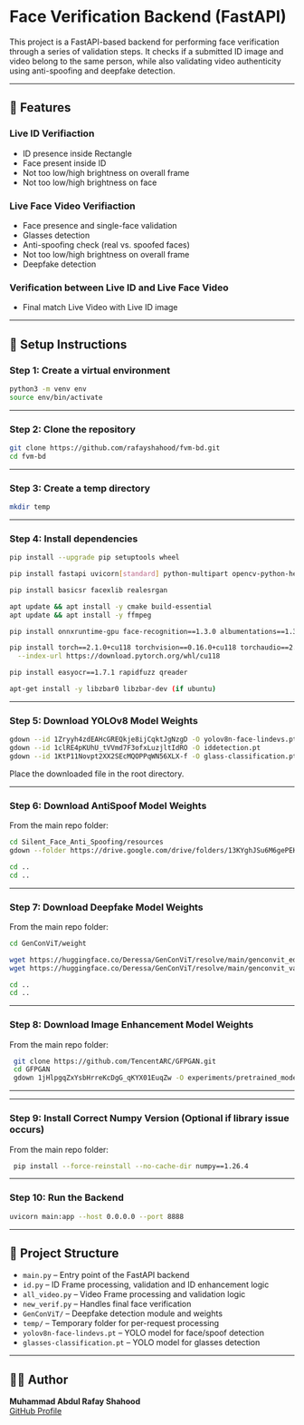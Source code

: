 # Face Verification Backend (FastAPI)

This project is a FastAPI-based backend for performing face verification through a series of validation steps. It checks if a submitted ID image and video belong to the same person, while also validating video authenticity using anti-spoofing and deepfake detection.

---

## 🔧 Features
### Live ID Verifiaction
- ID presence inside Rectangle
- Face present inside ID
- Not too low/high brightness on overall frame
- Not too low/high brightness on face

### Live Face Video Verifiaction
- Face presence and single-face validation
- Glasses detection
- Anti-spoofing check (real vs. spoofed faces)
- Not too low/high brightness on overall frame
- Deepfake detection 

### Verification between Live ID and Live Face Video
- Final match Live Video with Live ID image

---

## 🚀 Setup Instructions

### Step 1: Create a virtual environment

```bash
python3 -m venv env
source env/bin/activate
```

---

### Step 2: Clone the repository

```bash
git clone https://github.com/rafayshahood/fvm-bd.git
cd fvm-bd
```

---

### Step 3: Create a temp directory

```bash
mkdir temp
```

---

### Step 4: Install dependencies

```bash
pip install --upgrade pip setuptools wheel

pip install fastapi uvicorn[standard] python-multipart opencv-python-headless numpy pillow shutilwhich ultralytics insightface mediapipe scikit-learn gdown 

pip install basicsr facexlib realesrgan

apt update && apt install -y cmake build-essential
apt update && apt install -y ffmpeg

pip install onnxruntime-gpu face-recognition==1.3.0 albumentations==1.3.0 decord==0.6.0 timm==0.6.5

pip install torch==2.1.0+cu118 torchvision==0.16.0+cu118 torchaudio==2.1.0+cu118 \
  --index-url https://download.pytorch.org/whl/cu118

pip install easyocr==1.7.1 rapidfuzz qreader

apt-get install -y libzbar0 libzbar-dev (if ubuntu)

```

---

### Step 5: Download YOLOv8 Model Weights

```bash
gdown --id 1Zryyh4zdEAHcGREQkje8ijCqktJgNzgD -O yolov8n-face-lindevs.pt
gdown --id 1clRE4pKUhU_tVVmd7F3ofxLuzjltIdRO -O iddetection.pt
gdown --id 1KtP11Novpt2XX2SEcMQOPPqWN56XLX-f -O glass-classification.pt

```

Place the downloaded file in the root directory.

---

### Step 6: Download AntiSpoof Model Weights
From the main repo folder:

```bash
cd Silent_Face_Anti_Spoofing/resources
gdown --folder https://drive.google.com/drive/folders/13KYghJSu6M6gePEKfJUAxZAn9wGt9B0B

cd ..
cd ..
```

---

### Step 7: Download Deepfake Model Weights
From the main repo folder:
```bash
cd GenConViT/weight

wget https://huggingface.co/Deressa/GenConViT/resolve/main/genconvit_ed_inference.pth
wget https://huggingface.co/Deressa/GenConViT/resolve/main/genconvit_vae_inference.pth

cd ..
cd ..
```

---

### Step 8: Download Image Enhancement Model Weights
From the main repo folder:
```bash
 git clone https://github.com/TencentARC/GFPGAN.git
 cd GFPGAN
 gdown 1jHlpgqZxYsbHrreKcDgG_qKYX01EuqZw -O experiments/pretrained_models/GFPGANv1.3.pth
```

---

---

### Step 9: Install Correct Numpy Version (Optional if library issue occurs)
From the main repo folder:
```bash
 pip install --force-reinstall --no-cache-dir numpy==1.26.4

```

---

### Step 10: Run the Backend

```bash
uvicorn main:app --host 0.0.0.0 --port 8888
```

---

## 📂 Project Structure

- `main.py` – Entry point of the FastAPI backend
- `id.py` – ID Frame processing, validation and ID enhancement logic
- `all_video.py` – Video Frame processing and validation logic
- `new_verif.py` – Handles final face verification
- `GenConViT/` – Deepfake detection module and weights
- `temp/` – Temporary folder for per-request processing
- `yolov8n-face-lindevs.pt` – YOLO model for face/spoof detection
- `glasses-classification.pt` – YOLO model for glasses detection

---


## 👨‍💻 Author

**Muhammad Abdul Rafay Shahood**  
[GitHub Profile](https://github.com/rafayshahood)

